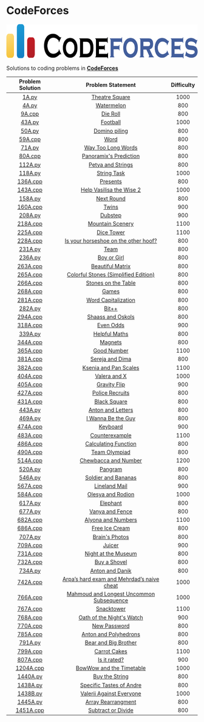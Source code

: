 # CodeForces

<p align="center">
  <img width="700" height="90" src=/assets/CodeForces.png>
</p>


Solutions to coding problems in **[CodeForces](https://codeforces.com/)**

|                           Problem Solution 	                               |                        Problem Statement                      |  Difficulty  |
|:--------------------------------------------------------------------------:|:-------------------------------------------------------------:|:----------:|
|[1A.py](https://github.com/abxhr/Coding-Problems/blob/main/CodeForces/1A.py)|[Theatre Square](https://codeforces.com/problemset/problem/1/A)|1000|
|[4A.py](https://github.com/abxhr/Coding-Problems/blob/main/CodeForces/4A.py)|[Watermelon](https://codeforces.com/contest/4/problem/A)|800|
|[9A.cpp](https://github.com/abxhr/Coding-Problems/blob/main/CodeForces/9A.cpp)|[Die Roll](https://codeforces.com/contest/9/problem/A)|800|
|[43A.py](https://github.com/abxhr/Coding-Problems/blob/main/CodeForces/43A.py)|[Football](https://codeforces.com/contest/43/problem/A)|1000|
|[50A.py](https://github.com/abxhr/Coding-Problems/blob/main/CodeForces/50A.py)|[Domino piling](https://codeforces.com/contest/50/problem/A)|800|
|[59A.cpp](https://github.com/abxhr/Coding-Problems/blob/main/CodeForces/59A.cpp)|[Word](https://codeforces.com/contest/59/problem/A)|800|
|[71A.py](https://github.com/abxhr/Coding-Problems/blob/main/CodeForces/71A.py)|[Way Too Long Words](https://codeforces.com/contest/71/problem/A)|800|
|[80A.cpp](https://github.com/abxhr/Coding-Problems/blob/main/CodeForces/80A.cpp)|[Panoramix's Prediction](https://codeforces.com/contest/80/problem/A)|800|
|[112A.py](https://github.com/abxhr/Coding-Problems/blob/main/CodeForces/112A.py)|[Petya and Strings](https://codeforces.com/problemset/problem/112/A)|800|
|[118A.py](https://github.com/abxhr/Coding-Problems/blob/main/CodeForces/118A.py)|[String Task](https://codeforces.com/problemset/problem/118/A)|1000|
|[136A.cpp](https://github.com/abxhr/Coding-Problems/blob/main/CodeForces/136A.cpp)|[Presents](https://codeforces.com/problemset/problem/136/A)|800|
|[143A.cpp](https://github.com/abxhr/Coding-Problems/blob/main/CodeForces/143A.cpp)|[Help Vasilisa the Wise 2](https://codeforces.com/contest/143/problem/A)|1000|
|[158A.py](https://github.com/abxhr/Coding-Problems/blob/main/CodeForces/158A.py)|[Next Round](https://codeforces.com/problemset/problem/158/A)|800|
|[160A.cpp](https://github.com/abxhr/Coding-Problems/blob/main/CodeForces/160A.cpp)|[Twins](https://codeforces.com/contest/160/problem/A)|900|
|[208A.py](https://github.com/abxhr/Coding-Problems/blob/main/CodeForces/208A.py)|[Dubstep](https://codeforces.com/contest/208/problem/A)|900|
|[218A.cpp](https://github.com/abxhr/Coding-Problems/blob/main/CodeForces/218A.cpp)|[Mountain Scenery](https://codeforces.com/contest/218/problem/A)|1100|
|[225A.cpp](https://github.com/abxhr/Coding-Problems/blob/main/CodeForces/225A.cpp)|[Dice Tower](https://codeforces.com/contest/225/problem/A)|1100|
|[228A.cpp](https://github.com/abxhr/Coding-Problems/blob/main/CodeForces/228A.cpp)|[Is your horseshoe on the other hoof?](https://codeforces.com/problemset/problem/228/A)|800|
|[231A.py](https://github.com/abxhr/Coding-Problems/blob/main/CodeForces/231A.py)|[Team](https://codeforces.com/contest/231/problem/A)|800|
|[236A.py](https://github.com/abxhr/Coding-Problems/blob/main/CodeForces/236A.py)|[Boy or Girl](https://codeforces.com/contest/236/problem/A)|800|
|[263A.cpp](https://github.com/abxhr/Coding-Problems/blob/main/CodeForces/263A.cpp)|[Beautiful Matrix](https://codeforces.com/contest/263/problem/A)|800|
|[265A.cpp](https://github.com/abxhr/Coding-Problems/blob/main/CodeForces/265A.cpp)|[Colorful Stones (Simplified Edition)](https://codeforces.com/problemset/problem/265/A)|800|
|[266A.cpp](https://github.com/abxhr/Coding-Problems/blob/main/CodeForces/266A.cpp)|[Stones on the Table](https://codeforces.com/contest/266/problem/A)|800|
|[268A.cpp](https://github.com/abxhr/Coding-Problems/blob/main/CodeForces/268A.cpp)|[Games](https://codeforces.com/contest/268/problem/A)|800|
|[281A.cpp](https://github.com/abxhr/Coding-Problems/blob/main/CodeForces/281A.cpp)|[Word Capitalization](https://codeforces.com/problemset/problem/281/A)|800|
|[282A.py](https://github.com/abxhr/Coding-Problems/blob/main/CodeForces/282A.py)|[Bit++](https://codeforces.com/problemset/problem/282/A)|800|
|[294A.cpp](https://github.com/abxhr/Coding-Problems/blob/main/CodeForces/294A.cpp)|[Shaass and Oskols](https://codeforces.com/contest/294/problem/A)|800|
|[318A.cpp](https://github.com/abxhr/Coding-Problems/blob/main/CodeForces/318A.cpp)|[Even Odds](https://codeforces.com/contest/318/problem/A)|900|
|[339A.py](https://github.com/abxhr/Coding-Problems/blob/main/CodeForces/339A.py)|[Helpful Maths](https://codeforces.com/contest/339/problem/A)|800|
|[344A.cpp](https://github.com/abxhr/Coding-Problems/blob/main/CodeForces/344A.cpp)|[Magnets](https://codeforces.com/contest/344/problem/A)|800|
|[365A.cpp](https://github.com/abxhr/Coding-Problems/blob/main/CodeForces/365A.cpp)|[Good Number](https://codeforces.com/contest/365/problem/A)|1100|
|[381A.cpp](https://github.com/abxhr/Coding-Problems/blob/main/CodeForces/381A.cpp)|[Sereja and Dima](https://codeforces.com/contest/381/problem/A)|800|
|[382A.cpp](https://github.com/abxhr/Coding-Problems/blob/main/CodeForces/382A.cpp)|[Ksenia and Pan Scales](https://codeforces.com/contest/382/problem/A)|1100|
|[404A.cpp](https://github.com/abxhr/Coding-Problems/blob/main/CodeForces/404A.cpp)|[Valera and X](https://codeforces.com/contest/404/problem/A)|1000|
|[405A.cpp](https://github.com/abxhr/Coding-Problems/blob/main/CodeForces/405A.cpp)|[Gravity Flip](https://codeforces.com/contest/405/problem/A)|900|
|[427A.cpp](https://github.com/abxhr/Coding-Problems/blob/main/CodeForces/427A.cpp)|[Police Recruits](https://codeforces.com/contest/427/problem/A)|800|
|[431A.cpp](https://github.com/abxhr/Coding-Problems/blob/main/CodeForces/431A.cpp)|[Black Square](https://codeforces.com/contest/431/problem/A)|800|
|[443A.py](https://github.com/abxhr/Coding-Problems/blob/main/CodeForces/443A.py)|[Anton and Letters](https://codeforces.com/contest/443/problem/A)|800|
|[469A.py](https://github.com/abxhr/Coding-Problems/blob/main/CodeForces/469A.py)|[I Wanna Be the Guy](https://codeforces.com/contest/469/problem/A)|800|
|[474A.cpp](https://github.com/abxhr/Coding-Problems/blob/main/CodeForces/474A.cpp)|[Keyboard](https://codeforces.com/contest/474/problem/A)|900|
|[483A.cpp](https://github.com/abxhr/Coding-Problems/blob/main/CodeForces/483A.cpp)|[Counterexample](https://codeforces.com/contest/483/problem/A)|1100|
|[486A.cpp](https://github.com/abxhr/Coding-Problems/blob/main/CodeForces/486A.cpp)|[Calculating Function](https://codeforces.com/contest/486/problem/A)|800|
|[490A.cpp](https://github.com/abxhr/Coding-Problems/blob/main/CodeForces/490A.cpp)|[Team Olympiad](https://codeforces.com/contest/490/problem/A)|800|
|[514A.cpp](https://github.com/abxhr/Coding-Problems/blob/main/CodeForces/514A.cpp)|[Chewbaсca and Number](https://codeforces.com/contest/514/problem/A)|1200|
|[520A.py](https://github.com/abxhr/Coding-Problems/blob/main/CodeForces/520A.py)|[Pangram](https://codeforces.com/contest/520/problem/A)|800|
|[546A.py](https://github.com/abxhr/Coding-Problems/blob/main/CodeForces/546A.py)|[Soldier and Bananas](https://codeforces.com/contest/546/problem/A)|800|
|[567A.cpp](https://github.com/abxhr/Coding-Problems/blob/main/CodeForces/567A.cpp)|[Lineland Mail](https://codeforces.com/contest/567/problem/A)|900|
|[584A.cpp](https://github.com/abxhr/Coding-Problems/blob/main/CodeForces/584A.cpp)|[Olesya and Rodion](https://codeforces.com/contest/584/problem/A)|1000|
|[617A.py](https://github.com/abxhr/Coding-Problems/blob/main/CodeForces/617A.py)|[Elephant](https://codeforces.com/contest/617/problem/A)|800|
|[677A.py](https://github.com/abxhr/Coding-Problems/blob/main/CodeForces/677A.py)|[Vanya and Fence](https://codeforces.com/contest/677/problem/A)|800|
|[682A.cpp](https://github.com/abxhr/Coding-Problems/blob/main/CodeForces/682A.cpp)|[Alyona and Numbers](https://codeforces.com/contest/682/problem/A)|1100|
|[686A.cpp](https://github.com/abxhr/Coding-Problems/blob/main/CodeForces/686A.cpp)|[Free Ice Cream](https://codeforces.com/contest/686/problem/A)|800|
|[707A.py](https://github.com/abxhr/Coding-Problems/blob/main/CodeForces/707A.py)|[Brain's Photos](https://codeforces.com/contest/707/problem/A)|800|
|[709A.cpp](https://github.com/abxhr/Coding-Problems/blob/main/CodeForces/709A.cpp)|[Juicer](https://codeforces.com/contest/709/problem/A)|900|
|[731A.cpp](https://github.com/abxhr/Coding-Problems/blob/main/CodeForces/731A.cpp)|[Night at the Museum](https://codeforces.com/contest/731/problem/A)|800|
|[732A.cpp](https://github.com/abxhr/Coding-Problems/blob/main/CodeForces/732A.cpp)|[Buy a Shovel](https://codeforces.com/contest/732/problem/A)|800|
|[734A.py](https://github.com/abxhr/Coding-Problems/blob/main/CodeForces/734A.py)|[Anton and Danik](https://codeforces.com/contest/734/problem/A)|800|
|[742A.cpp](https://github.com/abxhr/Coding-Problems/blob/main/CodeForces/742A.cpp)|[Arpa’s hard exam and Mehrdad’s naive cheat](https://codeforces.com/contest/742/problem/A)|1000|
|[766A.cpp](https://github.com/abxhr/Coding-Problems/blob/main/CodeForces/766A.cpp)|[Mahmoud and Longest Uncommon Subsequence](https://codeforces.com/contest/766/problem/A)|1000|
|[767A.cpp](https://github.com/abxhr/Coding-Problems/blob/main/CodeForces/767A.cpp)|[Snacktower](https://codeforces.com/contest/767/problem/A)|1100|
|[768A.cpp](https://github.com/abxhr/Coding-Problems/blob/main/CodeForces/768A.cpp)|[Oath of the Night's Watch](https://codeforces.com/contest/768/problem/A)|900|
|[770A.cpp](https://github.com/abxhr/Coding-Problems/blob/main/CodeForces/770A.cpp)|[New Password](https://codeforces.com/contest/770/problem/A)|800|
|[785A.cpp](https://github.com/abxhr/Coding-Problems/blob/main/CodeForces/785A.cpp)|[Anton and Polyhedrons](https://codeforces.com/contest/785/problem/A)|800|
|[791A.py](https://github.com/abxhr/Coding-Problems/blob/main/CodeForces/791A.py)|[Bear and Big Brother](https://codeforces.com/contest/791/problem/A)|800|
|[799A.cpp](https://github.com/abxhr/Coding-Problems/blob/main/CodeForces/799A.cpp)|[Carrot Cakes](https://codeforces.com/contest/799/problem/A)|1100|
|[807A.cpp](https://github.com/abxhr/Coding-Problems/blob/main/CodeForces/807A.cpp)|[Is it rated?](https://codeforces.com/contest/807/problem/A)|900|
|[1204A.cpp](https://github.com/abxhr/Coding-Problems/blob/main/CodeForces/1204A.cpp)|[BowWow and the Timetable](https://codeforces.com/contest/1204/problem/A)|1000|
|[1440A.py](https://github.com/abxhr/Coding-Problems/blob/main/CodeForces/1440A.py)|[Buy the String](https://codeforces.com/contest/1440/problem/A)|800|
|[1438A.py](https://github.com/abxhr/Coding-Problems/blob/main/CodeForces/1438A.py)|[Specific Tastes of Andre](https://codeforces.com/problemset/problem/1438/A)|800|
|[1438B.py](https://github.com/abxhr/Coding-Problems/blob/main/CodeForces/1438B.py)|[Valerii Against Everyone](https://codeforces.com/problemset/problem/1438/B)|1000|
|[1445A.py](https://github.com/abxhr/Coding-Problems/blob/main/CodeForces/1445A.py)|[Array Rearrangment](https://codeforces.com/problemset/problem/1445/A)|800|
|[1451A.cpp](https://github.com/abxhr/Coding-Problems/blob/main/CodeForces/1451A.cpp)|[Subtract or Divide](https://codeforces.com/contest/1451/problem/A)|800|

